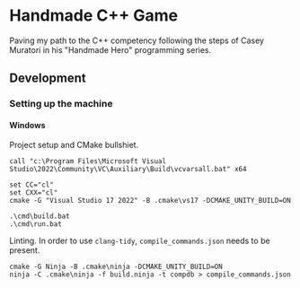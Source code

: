 # Handmade C++ Game

Paving my path to the C++ competency following the steps of Casey Muratori in his "Handmade Hero" programming series.

## Development

### Setting up the machine


#### Windows

Project setup and CMake bullshiet.

```
call "c:\Program Files\Microsoft Visual Studio\2022\Community\VC\Auxiliary\Build\vcvarsall.bat" x64

set CC="cl"
set CXX="cl"
cmake -G "Visual Studio 17 2022" -B .cmake\vs17 -DCMAKE_UNITY_BUILD=ON

.\cmd\build.bat
.\cmd\run.bat
```

Linting. In order to use `clang-tidy`, `compile_commands.json` needs to be present.

```
cmake -G Ninja -B .cmake\ninja -DCMAKE_UNITY_BUILD=ON
ninja -C .cmake\ninja -f build.ninja -t compdb > compile_commands.json
```
